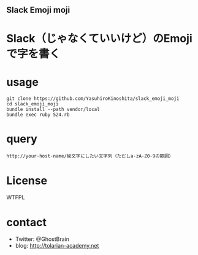 Slack Emoji moji
----------------

# Slack（じゃなくていいけど）のEmojiで字を書く

# usage

```
git clone https://github.com/YasuhiroKinoshita/slack_emoji_moji
cd slack_emoji_moji
bundle install --path vendor/local
bundle exec ruby 524.rb
```

# query

```
http://your-host-name/絵文字にしたい文字列（ただしa-zA-Z0-9の範囲）
```


# License

WTFPL

# contact

- Twitter: @GhostBrain
- blog: http://tolarian-academy.net

